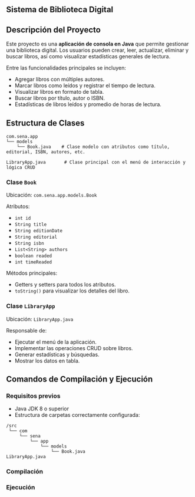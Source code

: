 ## Sistema de Biblioteca Digital

## Descripción del Proyecto

Este proyecto es una **aplicación de consola en Java** que permite gestionar una biblioteca digital. Los usuarios pueden crear, leer, actualizar, eliminar y buscar libros, así como visualizar estadísticas generales de lectura.

Entre las funcionalidades principales se incluyen:

- Agregar libros con múltiples autores.
- Marcar libros como leídos y registrar el tiempo de lectura.
- Visualizar libros en formato de tabla.
- Buscar libros por título, autor o ISBN.
- Estadísticas de libros leídos y promedio de horas de lectura.

## Estructura de Clases
```
com.sena.app
└── models
    └── Book.java    # Clase modelo con atributos como título, editorial, ISBN, autores, etc.

LibraryApp.java       # Clase principal con el menú de interacción y lógica CRUD
```

### Clase `Book`

Ubicación: `com.sena.app.models.Book`

Atributos:
- `int id`
- `String title`
- `String editionDate`
- `String editorial`
- `String isbn`
- `List<String> authors`
- `boolean readed`
- `int timeReaded`

Métodos principales:
- Getters y setters para todos los atributos.
- `toString()` para visualizar los detalles del libro.

### Clase `LibraryApp`

Ubicación: `LibraryApp.java`

Responsable de:
- Ejecutar el menú de la aplicación.
- Implementar las operaciones CRUD sobre libros.
- Generar estadísticas y búsquedas.
- Mostrar los datos en tabla.

## Comandos de Compilación y Ejecución

### Requisitos previos

- Java JDK 8 o superior
- Estructura de carpetas correctamente configurada:
```
/src
 └── com
     └── sena
         └── app
             └── models
                 └── Book.java
LibraryApp.java
```

### Compilación


### Ejecución


